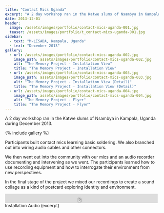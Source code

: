```yaml
---
title: "Contact Mics Uganda"
excerpt: "A 2 day workshop ran in the Katwe slums of Nsambya in Kampala, Uganda during December 2013."
date: 2013-12-01
header:
  image: /assets/images/portfolio/contact-mics-uganda-001.jpg
  teaser: /assets/images/portfolio/t_contact-mics-uganda-001.jpg
sidebar:
  - text: "M-LISADA, Kampala, Uganda"
  - text: "December 2013"
gallery:
  - url: /assets/images/portfolio/contact-mics-uganda-002.jpg
    image_path: assets/images/portfolio/contact-mics-uganda-002.jpg
    alt: "The Memory Project - Installation View"
    title: "The Memory Project - Installation View"
  - url: /assets/images/portfolio/contact-mics-uganda-003.jpg
    image_path: assets/images/portfolio/contact-mics-uganda-003.jpg
    alt: "The Memory Project - Installation View (Detail)"
    title: "The Memory Project - Installation View (Detail)"
  - url: /assets/images/portfolio/contact-mics-uganda-004.jpg
    image_path: assets/images/portfolio/contact-mics-uganda-004.jpg
    alt: "The Memory Project - Flyer"
    title: "The Memory Project - Flyer"
---
```

A 2 day workshop ran in the Katwe slums of Nsambya in Kampala, Uganda during December 2013.

{% include gallery %}

Participants built contact mics learning basic soldering. We also branched out into wiring audio cables and other connectors.

We then went out into the community with our mics and an audio recorder documenting and intervening as we went. The participants learned how to use recording equipment and how to interrogate their environment from new perspectives.

In the final stage of the project we mixed our recordings to create a sound collage as a kind of postcard exploring identity and environment.

<iframe src="https://archive.org/embed/M-LISADAFieldRecordings" width="500" height="30" frameborder="0" webkitallowfullscreen="true" mozallowfullscreen="true" allowfullscreen></iframe>

<figcaption>Installation Audio (excerpt)</figcaption>

